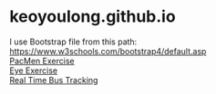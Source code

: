 # keoyoulong.github.io
I use Bootstrap file from this path: https://www.w3schools.com/bootstrap4/default.asp
<br>
<a href="https://github.com/keoyoulong/PacMen-Exercise">PacMen Exercise</a>
<br>
<a href="https://github.com/keoyoulong/Eye-Exercise">Eye Exercise</a>
<br>
<a href="https://github.com/keoyoulong/Real-Time-Bus-Tracker">Real Time Bus Tracking</a>
